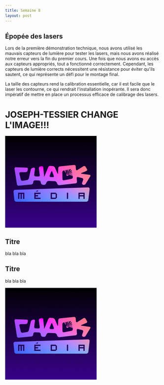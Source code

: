 ```yaml
---
title: Semaine 8
layout: post
---
```


## Épopée des lasers

Lors de la première démonstration technique, nous avons utilisé les mauvais capteurs de lumière pour tester les lasers, mais nous avons réalisé notre erreur vers la fin du premier cours. Une fois que nous avons eu accès aux capteurs appropriés, tout a fonctionné correctement. Cependant, les capteurs de lumière corrects nécessitent une résistance pour éviter qu'ils sautent, ce qui représente un défi pour le montage final.

La taille des capteurs rend la calibration essentielle, car il est facile que le laser les contourne, ce qui rendrait l'installation inopérante. Il sera donc impératif de mettre en place un processus efficace de calibrage des lasers.

# JOSEPH-TESSIER CHANGE L'IMAGE!!!
![Photo du kit de laser](../medias/chaosmedia_logo.png)

## Titre

bla bla bla


## Titre

bla bla bla


![Test](../medias/chaosmedia_logo.png)
